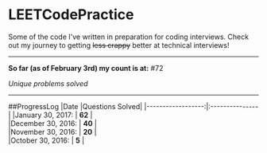 # LEETCodePractice
Some of the code I've written in preparation for coding interviews. Check out my journey to getting ~~less crappy~~ better at technical interviews!

___

**So far (as of February 3rd) my count is at:**
#72

*Unique problems solved*

___

##ProgressLog
|Date               |Questions Solved|
|------------------:|:---------------|
|January 30, 2017:  |  **62**        |   
|December 30, 2016: |  **40**        |  
|November 30, 2016: |  **20**        |   
|October 30, 2016:  |  **5**         |  
